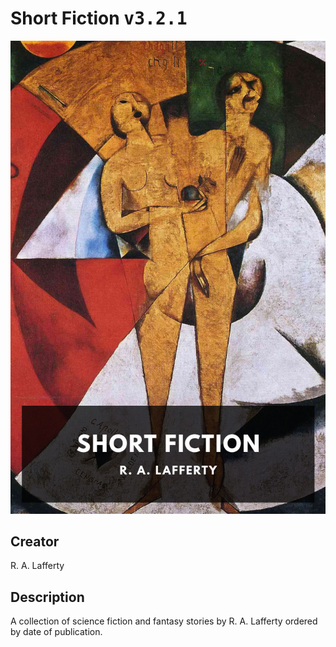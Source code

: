 
# Short Fiction <kbd>v3.2.1</kbd>

<center>
  <img src="./cover-1024.jpg"/>
</center>

## Creator
R. A. Lafferty

## Description
A collection of science fiction and fantasy stories by R. A. Lafferty ordered by date of publication.

